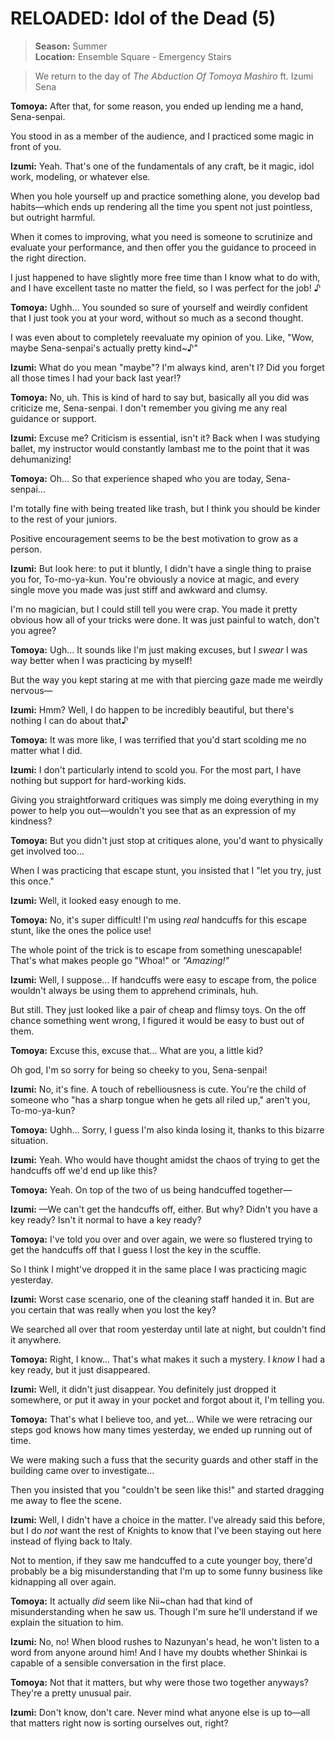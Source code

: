 # RELOADED: Idol of the Dead (5)

> **Season:** Summer<br>
> **Location:** Ensemble Square - Emergency Stairs

> We return to the day of *The Abduction Of Tomoya Mashiro* ft. Izumi Sena

**Tomoya:** After that, for some reason, you ended up lending me a hand, Sena-senpai.

You stood in as a member of the audience, and I practiced some magic in front of you.

**Izumi:** Yeah. That's one of the fundamentals of any craft, be it magic, idol work, modeling, or whatever else.

When you hole yourself up and practice something alone, you develop bad habits—which ends up rendering all the time you spent not just pointless, but outright harmful.

When it comes to improving, what you need is someone to scrutinize and evaluate your performance, and then offer you the guidance to proceed in the right direction.

I just happened to have slightly more free time than I know what to do with, and I have excellent taste no matter the field, so I was perfect for the job! ♪

**Tomoya:** Ughh... You sounded so sure of yourself and weirdly confident that I just took you at your word, without so much as a second thought.

I was even about to completely reevaluate my opinion of you. Like, "Wow, maybe Sena-senpai's actually pretty kind~♪"

**Izumi:** What do you mean "maybe"? I'm always kind, aren't I? Did you forget all those times I had your back last year!?

**Tomoya:** No, uh. This is kind of hard to say but, basically all you did was criticize me, Sena-senpai. I don't remember you giving me any real guidance or support.

**Izumi:** Excuse me? Criticism is essential, isn't it? Back when I was studying ballet, my instructor would constantly lambast me to the point that it was dehumanizing!

**Tomoya:** Oh... So that experience shaped who you are today, Sena-senpai...

I'm totally fine with being treated like trash, but I think you should be kinder to the rest of your juniors.

Positive encouragement seems to be the best motivation to grow as a person.

**Izumi:** But look here: to put it bluntly, I didn't have a single thing to praise you for, To-mo-ya-kun. You're obviously a novice at magic, and every single move you made was just stiff and awkward and clumsy.

I'm no magician, but I could still tell you were crap. You made it pretty obvious how all of your tricks were done. It was just painful to watch, don't you agree?

**Tomoya:** Ugh... It sounds like I'm just making excuses, but I *swear* I was way better when I was practicing by myself!

But the way you kept staring at me with that piercing gaze made me weirdly nervous—

**Izumi:** Hmm? Well, I do happen to be incredibly beautiful, but there's nothing I can do about that♪

**Tomoya:** It was more like, I was terrified that you'd start scolding me no matter what I did.

**Izumi:** I don't particularly intend to scold you. For the most part, I have nothing but support for hard-working kids.

Giving you straightforward critiques was simply me doing everything in my power to help you out—wouldn't you see that as an expression of my kindness?

**Tomoya:** But you didn't just stop at critiques alone, you'd want to physically get involved too...

When I was practicing that escape stunt, you insisted that I "let you try, just this once."

**Izumi:** Well, it looked easy enough to me.

**Tomoya:** No, it's super difficult! I'm using *real* handcuffs for this escape stunt, like the ones the police use!

The whole point of the trick is to escape from something unescapable! That's what makes people go "Whoa!" or *"Amazing!"*

**Izumi:** Well, I suppose... If handcuffs were easy to escape from, the police wouldn't always be using them to apprehend criminals, huh.

But still. They just looked like a pair of cheap and flimsy toys. On the off chance something went wrong, I figured it would be easy to bust out of them.

**Tomoya:** Excuse this, excuse that... What are you, a little kid?

Oh god, I'm so sorry for being so cheeky to you, Sena-senpai!

**Izumi:** No, it's fine. A touch of rebelliousness is cute. You're the child of someone who "has a sharp tongue when he gets all riled up," aren't you, To-mo-ya-kun?

**Tomoya:** Ughh... Sorry, I guess I'm also kinda losing it, thanks to this bizarre situation.

**Izumi:** Yeah. Who would have thought amidst the chaos of trying to get the handcuffs off we'd end up like this?

**Tomoya:** Yeah. On top of the two of us being handcuffed together—

**Izumi:** —We can't get the handcuffs off, either. But why? Didn't you have a key ready? Isn't it normal to have a key ready?

**Tomoya:** I've told you over and over again, we were so flustered trying to get the handcuffs off that I guess I lost the key in the scuffle.

So I think I might've dropped it in the same place I was practicing magic yesterday.

**Izumi:** Worst case scenario, one of the cleaning staff handed it in. But are you certain that was really when you lost the key?

We searched all over that room yesterday until late at night, but couldn't find it anywhere.

**Tomoya:** Right, I know... That's what makes it such a mystery. I *know* I had a key ready, but it just disappeared.

**Izumi:** Well, it didn't just disappear. You definitely just dropped it somewhere, or put it away in your pocket and forgot about it, I'm telling you.

**Tomoya:** That's what I believe too, and yet... While we were retracing our steps god knows how many times yesterday, we ended up running out of time.

We were making such a fuss that the security guards and other staff in the building came over to investigate...

Then you insisted that you "couldn't be seen like this!" and started dragging me away to flee the scene.

**Izumi:** Well, I didn't have a choice in the matter. I've already said this before, but I do *not* want the rest of Knights to know that I've been staying out here instead of flying back to Italy.

Not to mention, if they saw me handcuffed to a cute younger boy, there'd probably be a big misunderstanding that I'm up to some funny business like kidnapping all over again.

**Tomoya:** It actually *did* seem like Nii~chan had that kind of misunderstanding when he saw us. Though I'm sure he'll understand if we explain the situation to him.

**Izumi:** No, no! When blood rushes to Nazunyan's head, he won't listen to a word from anyone around him! And I have my doubts whether Shinkai is capable of a sensible conversation in the first place.

**Tomoya:** Not that it matters, but why were those two together anyways? They're a pretty unusual pair.

**Izumi:** Don't know, don't care. Never mind what anyone else is up to—all that matters right now is sorting ourselves out, right?
